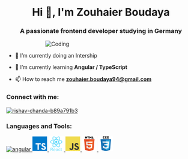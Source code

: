 <h1 align="center">Hi 👋, I'm Zouhaier Boudaya</h1>
<h3 align="center">A passionate frontend developer studying in Germany</h3>

<img align="right" alt="Coding" width="400" src="https://cdn.dribbble.com/users/1162077/screenshots/3848914/programmer.gif">

<br/>

- 🔭 I’m currently doing an Intership

- 🌱 I’m currently learning **Angular / TypeScript**

- 📫 How to reach me **zouhaier.boudaya94@gmail.com**

<h3 align="left">Connect with me:</h3>
<p align="left">
<a href="https://www.linkedin.com/in/zouhaier-boudaya-91a415145/" target="blank"><img align="center" src="https://raw.githubusercontent.com/rahuldkjain/github-profile-readme-generator/master/src/images/icons/Social/linked-in-alt.svg" alt="rishav-chanda-b89a791b3" height="25" width="25" /></a>
</p>

<p align="left">
</p>
<h3 align="left">Languages and Tools:</h3>

<p align="left"> 
 
<a href="https://angular.io" target="_blank" rel="noreferrer"> 
<img src="https://angular.io/assets/images/logos/angular/angular.svg" alt="angular" width="45" height="45"/>
</a> 
  
<a href="https://www.typescriptlang.org/" target="_blank" rel="noreferrer">
<img src="https://raw.githubusercontent.com/devicons/devicon/master/icons/typescript/typescript-original.svg" alt="typescript" width="40" height="40"/> 
</a>
  
<a href="https://reactjs.org/" target="_blank" rel="noreferrer"> 
<img src="https://raw.githubusercontent.com/devicons/devicon/master/icons/react/react-original-wordmark.svg" alt="react" width="40" height="40"/> 
</a> 

<a href="https://developer.mozilla.org/en-US/docs/Web/JavaScript" target="_blank" rel="noreferrer"> 
<img src="https://raw.githubusercontent.com/devicons/devicon/master/icons/javascript/javascript-original.svg" alt="javascript" width="40" height="40"/> 
</a> 

<a href="https://www.w3.org/html/" target="_blank" rel="noreferrer"> 
<img src="https://raw.githubusercontent.com/devicons/devicon/master/icons/html5/html5-original-wordmark.svg" alt="html5" width="40" height="40"/> 
</a> 

<a href="https://www.w3schools.com/css/" target="_blank" rel="noreferrer"> 
<img src="https://raw.githubusercontent.com/devicons/devicon/master/icons/css3/css3-original-wordmark.svg" alt="css3" width="40" height="40"/> 
</a> 


</p>


<br/>

<p>
<img align="left" src="https://github-readme-stats.vercel.app/api/top-langs?username=zouhaier94&show_icons=true&locale=en&layout=compact&theme=light" alt="" />
</p>





